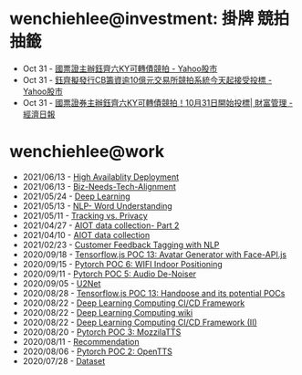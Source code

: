 # wenchiehlee@investment: 掛牌 競拍 抽籤 

<!-- rss start -->
- Oct 31 - [國票證主辦鈺齊六KY可轉債競拍 - Yahoo股市](https://www.google.com/url?rct=j&sa=t&url=https://tw.stock.yahoo.com/news/%25E5%259C%258B%25E7%25A5%25A8%25E8%25AD%2589%25E4%25B8%25BB%25E8%25BE%25A6-%25E9%2588%25BA%25E9%25BD%258A%25E5%2585%25ADky%25E5%258F%25AF%25E8%25BD%2589%25E5%2582%25B5%25E7%25AB%25B6%25E6%258B%258D-201000553.html&ct=ga&cd=CAIyImQ1NGU5NDllMDMxY2JiY2M6Y29tLnR3OnpoLVRXOlRXOlI&usg=AOvVaw3ItsiHpHST14qMmEQ2qnwn)
- Oct 31 - [鈺齊擬發行CB籌資逾10億元交易所競拍系統今天起接受投標 - Yahoo股市](https://www.google.com/url?rct=j&sa=t&url=https://tw.stock.yahoo.com/news/%25E9%2588%25BA%25E9%25BD%258A%25E6%2593%25AC%25E7%2599%25BC%25E8%25A1%258Ccb%25E7%25B1%258C%25E8%25B3%2587%25E9%2580%25BE10%25E5%2584%2584%25E5%2585%2583-%25E4%25BA%25A4%25E6%2598%2593%25E6%2589%2580%25E7%25AB%25B6%25E6%258B%258D%25E7%25B3%25BB%25E7%25B5%25B1%25E4%25BB%258A%25E5%25A4%25A9%25E8%25B5%25B7%25E6%258E%25A5%25E5%258F%2597%25E6%258A%2595%25E6%25A8%2599-035033682.html&ct=ga&cd=CAIyImQ1NGU5NDllMDMxY2JiY2M6Y29tLnR3OnpoLVRXOlRXOlI&usg=AOvVaw3c-OzN05rJHqMiHi34_wZe)
- Oct 31 - [國票證券主辦鈺齊六KY可轉債競拍！10月31日開始投標| 財富管理 - 經濟日報](https://www.google.com/url?rct=j&sa=t&url=https://money.udn.com/money/story/5636/8326965&ct=ga&cd=CAIyImQ1NGU5NDllMDMxY2JiY2M6Y29tLnR3OnpoLVRXOlRXOlI&usg=AOvVaw261RxD9rTmKyScGYT1HpBo)
<!-- rss end -->

# wenchiehlee@work
<!-- _feed1_ start -->
- 2021/06/13 - [High Availablity Deployment](https://wenchiehlee.github.io/mkdocs/blog/2021/06/high-availablity-deployment/)
- 2021/06/13 - [Biz-Needs-Tech-Alignment](https://wenchiehlee.github.io/mkdocs/blog/2021/06/biz-needs-tech-alignment/)
- 2021/05/24 - [Deep Learning](https://wenchiehlee.github.io/mkdocs/blog/2021/05/deep-learning/)
- 2021/05/13 - [NLP- Word Understanding](https://wenchiehlee.github.io/mkdocs/blog/2021/05/nlp--word-understanding/)
- 2021/05/11 - [Tracking vs. Privacy](https://wenchiehlee.github.io/mkdocs/blog/2021/05/tracking-vs-privacy/)
- 2021/04/27 - [AIOT data collection- Part 2](https://wenchiehlee.github.io/mkdocs/blog/2021/04/aiot-data-collection--part-2/)
- 2021/04/10 - [AIOT data collection](https://wenchiehlee.github.io/mkdocs/blog/2021/04/aiot-data-collection/)
- 2021/02/23 - [Customer Feedback Tagging with NLP](https://wenchiehlee.github.io/mkdocs/blog/2021/02/customer-feedback-tagging-with-nlp/)
- 2020/09/18 - [Tensorflow.js POC 13: Avatar Generator with Face-API.js](https://wenchiehlee.github.io/mkdocs/blog/2020/09/tensorflowjs-poc-13-avatar-generator-with-face-apijs/)
- 2020/09/15 - [Pytorch POC 6: WIFI Indoor Positioning](https://wenchiehlee.github.io/mkdocs/blog/2020/09/pytorch-poc-6-wifi-indoor-positioning/)
- 2020/09/11 - [Pytorch POC 5: Audio De-Noiser](https://wenchiehlee.github.io/mkdocs/blog/2020/09/pytorch-poc-5-audio-de-noiser/)
- 2020/09/05 - [U2Net](https://wenchiehlee.github.io/mkdocs/blog/2020/09/u2net/)
- 2020/08/28 - [Tensorflow.js POC 13: Handpose and its potential POCs](https://wenchiehlee.github.io/mkdocs/blog/2020/08/tensorflowjs-poc-13-handpose-and-its-potential-pocs/)
- 2020/08/22 - [Deep Learning Computing CI/CD Framework](https://wenchiehlee.github.io/mkdocs/blog/2020/08/deep-learning-computing-cicd-framework/)
- 2020/08/22 - [Deep Learning Computing wiki](https://wenchiehlee.github.io/mkdocs/blog/2020/08/deep-learning-computing-wiki/)
- 2020/08/22 - [Deep Learning Computing CI/CD Framework (II)](https://wenchiehlee.github.io/mkdocs/blog/2020/08/deep-learning-computing-cicd-framework-ii/)
- 2020/08/20 - [Pytorch POC 3: MozzilaTTS](https://wenchiehlee.github.io/mkdocs/blog/2020/08/pytorch-poc-3-mozzilatts/)
- 2020/08/11 - [Recommendation](https://wenchiehlee.github.io/mkdocs/blog/2020/08/recommendation/)
- 2020/08/06 - [Pytorch POC 2: OpenTTS](https://wenchiehlee.github.io/mkdocs/blog/2020/08/pytorch-poc-2-opentts/)
- 2020/07/28 - [Dataset](https://wenchiehlee.github.io/mkdocs/blog/2020/07/dataset/)
<!-- _feed1_ end -->
